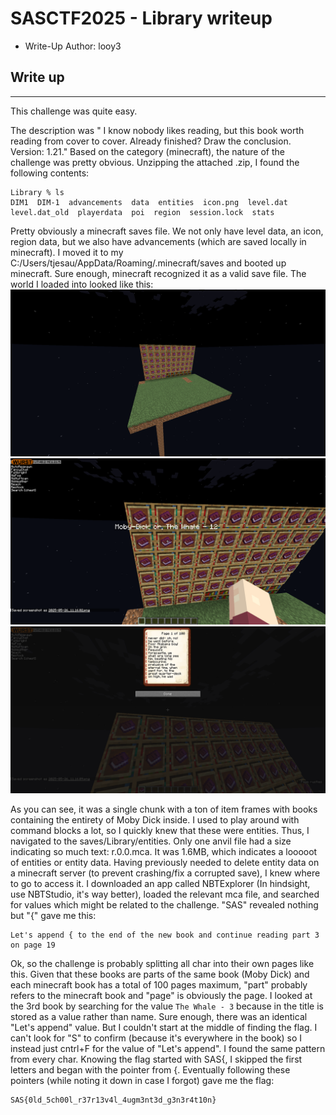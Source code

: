 # SASCTF2025 - Library writeup

- Write-Up Author: looy3 


## Write up  

---
This challenge was quite easy.

The description was " I know nobody likes reading, but this book worth reading from cover to cover. Already finished? Draw the conclusion.  Version: 1.21."
Based on the category (minecraft), the nature of the challenge was pretty obvious.
Unzipping the attached .zip, I found the following contents:
```
Library % ls
DIM1  DIM-1  advancements  data  entities  icon.png  level.dat  level.dat_old  playerdata  poi  region  session.lock  stats
```
Pretty obviously a minecraft saves file. We not only have level data, an icon, region data, but we also have advancements (which are saved locally in minecraft). I moved it to my C:/Users/tjesau/AppData/Roaming/.minecraft/saves and booted up minecraft. Sure enough, minecraft recognized it as a valid save file. The world I loaded into looked like this:
![I hate alt text](https://github.com/looy3/ctf-writeups/blob/main/SASCTF/minecraft/imgs/world.png)
![I hate alt text](https://github.com/looy3/ctf-writeups/blob/main/SASCTF/minecraft/imgs/books.png)
![I hate alt text](https://github.com/looy3/ctf-writeups/blob/main/SASCTF/minecraft/imgs/book.png)

As you can see, it was a single chunk with a ton of item frames with books containing the entirety of Moby Dick inside. I used to play around with command blocks a lot, so I quickly knew that these were entities. Thus, I navigated to the saves/Library/entities. Only one anvil file had a size indicating so much text: r.0.0.mca. It was 1.6MB, which indicates a looooot of entities or entity data. Having previously needed to delete entity data on a minecraft server (to prevent crashing/fix a corrupted save), I knew where to go to access it. I downloaded an app called NBTExplorer (In hindsight, use NBTStudio, it's way better), loaded the relevant mca file, and searched for values which might be related to the challenge. "SAS" revealed nothing but "{" gave me this: 
```
Let's append { to the end of the new book and continue reading part 3 on page 19
```
Ok, so the challenge is probably splitting all char into their own pages like this. Given that these books are parts of the same book (Moby Dick) and each minecraft book has a total of 100 pages maximum, "part" probably refers to the minecraft book and "page" is obviously the page. I looked at the 3rd book by searching for the value ```The Whale - 3``` because in the title is stored as a value rather than name. Sure enough, there was an identical "Let's append" value. But I couldn't start at the middle of finding the flag.
 I can't look for "S" to confirm (because it's everywhere in the book) so I instead just cntrl+F for the value of "Let's append". I found the same pattern from every char. Knowing the flag started with SAS{, I skipped the first letters and began with the pointer from {. Eventually following these pointers (while noting it down in case I forgot) gave me the flag:
 ```
 SAS{0ld_5ch00l_r37r13v4l_4ugm3nt3d_g3n3r4t10n}
 ```
 

